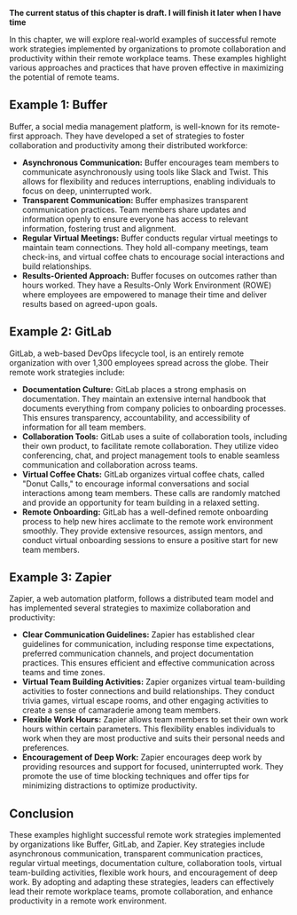 **The current status of this chapter is draft. I will finish it later when I have time**

In this chapter, we will explore real-world examples of successful remote work strategies implemented by organizations to promote collaboration and productivity within their remote workplace teams. These examples highlight various approaches and practices that have proven effective in maximizing the potential of remote teams.

Example 1: Buffer
-----------------

Buffer, a social media management platform, is well-known for its remote-first approach. They have developed a set of strategies to foster collaboration and productivity among their distributed workforce:

* **Asynchronous Communication:** Buffer encourages team members to communicate asynchronously using tools like Slack and Twist. This allows for flexibility and reduces interruptions, enabling individuals to focus on deep, uninterrupted work.
* **Transparent Communication:** Buffer emphasizes transparent communication practices. Team members share updates and information openly to ensure everyone has access to relevant information, fostering trust and alignment.
* **Regular Virtual Meetings:** Buffer conducts regular virtual meetings to maintain team connections. They hold all-company meetings, team check-ins, and virtual coffee chats to encourage social interactions and build relationships.
* **Results-Oriented Approach:** Buffer focuses on outcomes rather than hours worked. They have a Results-Only Work Environment (ROWE) where employees are empowered to manage their time and deliver results based on agreed-upon goals.

Example 2: GitLab
-----------------

GitLab, a web-based DevOps lifecycle tool, is an entirely remote organization with over 1,300 employees spread across the globe. Their remote work strategies include:

* **Documentation Culture:** GitLab places a strong emphasis on documentation. They maintain an extensive internal handbook that documents everything from company policies to onboarding processes. This ensures transparency, accountability, and accessibility of information for all team members.
* **Collaboration Tools:** GitLab uses a suite of collaboration tools, including their own product, to facilitate remote collaboration. They utilize video conferencing, chat, and project management tools to enable seamless communication and collaboration across teams.
* **Virtual Coffee Chats:** GitLab organizes virtual coffee chats, called "Donut Calls," to encourage informal conversations and social interactions among team members. These calls are randomly matched and provide an opportunity for team building in a relaxed setting.
* **Remote Onboarding:** GitLab has a well-defined remote onboarding process to help new hires acclimate to the remote work environment smoothly. They provide extensive resources, assign mentors, and conduct virtual onboarding sessions to ensure a positive start for new team members.

Example 3: Zapier
-----------------

Zapier, a web automation platform, follows a distributed team model and has implemented several strategies to maximize collaboration and productivity:

* **Clear Communication Guidelines:** Zapier has established clear guidelines for communication, including response time expectations, preferred communication channels, and project documentation practices. This ensures efficient and effective communication across teams and time zones.
* **Virtual Team Building Activities:** Zapier organizes virtual team-building activities to foster connections and build relationships. They conduct trivia games, virtual escape rooms, and other engaging activities to create a sense of camaraderie among team members.
* **Flexible Work Hours:** Zapier allows team members to set their own work hours within certain parameters. This flexibility enables individuals to work when they are most productive and suits their personal needs and preferences.
* **Encouragement of Deep Work:** Zapier encourages deep work by providing resources and support for focused, uninterrupted work. They promote the use of time blocking techniques and offer tips for minimizing distractions to optimize productivity.

Conclusion
----------

These examples highlight successful remote work strategies implemented by organizations like Buffer, GitLab, and Zapier. Key strategies include asynchronous communication, transparent communication practices, regular virtual meetings, documentation culture, collaboration tools, virtual team-building activities, flexible work hours, and encouragement of deep work. By adopting and adapting these strategies, leaders can effectively lead their remote workplace teams, promote collaboration, and enhance productivity in a remote work environment.
